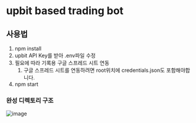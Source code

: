 # upbit based trading bot

## 사용법

1. npm install
2. upbit API Key를 받아 .env파일 수정
3. 필요에 따라 기록용 구글 스프레드 시트 연동
    1. 구글 스프레드 시트를 연동하려면 root위치에 credentials.json도 포함해야합니다.
4. npm start

### 완성 디렉토리 구조
![image](https://github.com/user-attachments/assets/3f2a02e9-22a6-4f0b-9938-3ca4e848db0d)
